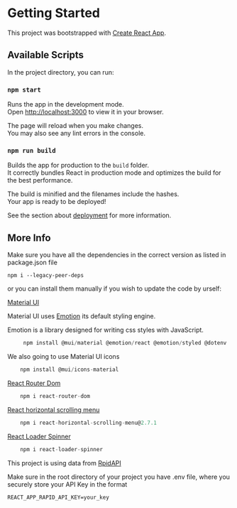 # Getting Started 

This project was bootstrapped with [Create React App](https://github.com/facebook/create-react-app).

## Available Scripts

In the project directory, you can run:

### `npm start`

Runs the app in the development mode.\
Open [http://localhost:3000](http://localhost:3000) to view it in your browser.

The page will reload when you make changes.\
You may also see any lint errors in the console.



### `npm run build`

Builds the app for production to the `build` folder.\
It correctly bundles React in production mode and optimizes the build for the best performance.

The build is minified and the filenames include the hashes.\
Your app is ready to be deployed!

See the section about [deployment](https://facebook.github.io/create-react-app/docs/deployment) for more information.

## More Info

Make sure you have all the dependencies in the correct version as listed in package.json file

`npm i --legacy-peer-deps`


or you can install them manually if you wish to update the code by urself:

[Material UI](https://mui.com/material-ui/getting-started/installation/)

Material UI uses [Emotion](https://emotion.sh/docs/introduction) its default styling engine.

Emotion is a library designed for writing css styles with JavaScript. 

   ```js
        npm install @mui/material @emotion/react @emotion/styled @dotenv
   ```

We also going to use Material UI icons

```js
    npm install @mui/icons-material
```

[React Router Dom](https://www.npmjs.com/package/react-router-dom) 
```js
    npm i react-router-dom
```
[React horizontal scrolling menu](https://www.npmjs.com/package/react-horizontal-scrolling-menu)

```js
    npm i react-horizontal-scrolling-menu@2.7.1
```
[React Loader Spinner](https://www.npmjs.com/package/react-loader-spinner)
```js
    npm i react-loader-spinner
```

This project is using data from 
[RpidAPI](https://rapidapi.com/justin-WFnsXH_t6/api/exercisedb/)

Make sure in the root directory of your project you have .env file, 
where you securely store your API Key in the format 

`REACT_APP_RAPID_API_KEY=your_key`
